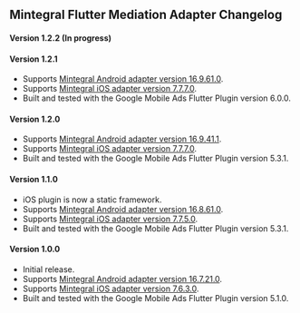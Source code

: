 ## Mintegral Flutter Mediation Adapter Changelog

#### Version 1.2.2 (In progress)

#### Version 1.2.1
- Supports [Mintegral Android adapter version 16.9.61.0](https://github.com/googleads/googleads-mobile-android-mediation/blob/main/ThirdPartyAdapters/mintegral/CHANGELOG.md#version-169610).
- Supports [Mintegral iOS adapter version 7.7.7.0](https://github.com/googleads/googleads-mobile-ios-mediation/blob/main/adapters/Mintegral/CHANGELOG.md#version-7770).
- Built and tested with the Google Mobile Ads Flutter Plugin version 6.0.0.

#### Version 1.2.0
- Supports [Mintegral Android adapter version 16.9.41.1](https://github.com/googleads/googleads-mobile-android-mediation/blob/main/ThirdPartyAdapters/mintegral/CHANGELOG.md#version-169411).
- Supports [Mintegral iOS adapter version 7.7.7.0](https://github.com/googleads/googleads-mobile-ios-mediation/blob/main/adapters/Mintegral/CHANGELOG.md#version-7770).
- Built and tested with the Google Mobile Ads Flutter Plugin version 5.3.1.

#### Version 1.1.0
- iOS plugin is now a static framework.
- Supports [Mintegral Android adapter version 16.8.61.0](https://github.com/googleads/googleads-mobile-android-mediation/blob/main/ThirdPartyAdapters/mintegral/CHANGELOG.md#version-168610).
- Supports [Mintegral iOS adapter version 7.7.5.0](https://github.com/googleads/googleads-mobile-ios-mediation/blob/main/adapters/Mintegral/CHANGELOG.md#version-7750).
- Built and tested with the Google Mobile Ads Flutter Plugin version 5.3.1.

#### Version 1.0.0

- Initial release.
- Supports [Mintegral Android adapter version 16.7.21.0](https://github.com/googleads/googleads-mobile-android-mediation/blob/main/ThirdPartyAdapters/mintegral/CHANGELOG.md#version-167210).
- Supports [Mintegral iOS adapter version 7.6.3.0](https://github.com/googleads/googleads-mobile-ios-mediation/blob/main/adapters/Mintegral/CHANGELOG.md#version-7630).
- Built and tested with the Google Mobile Ads Flutter Plugin version 5.1.0.
